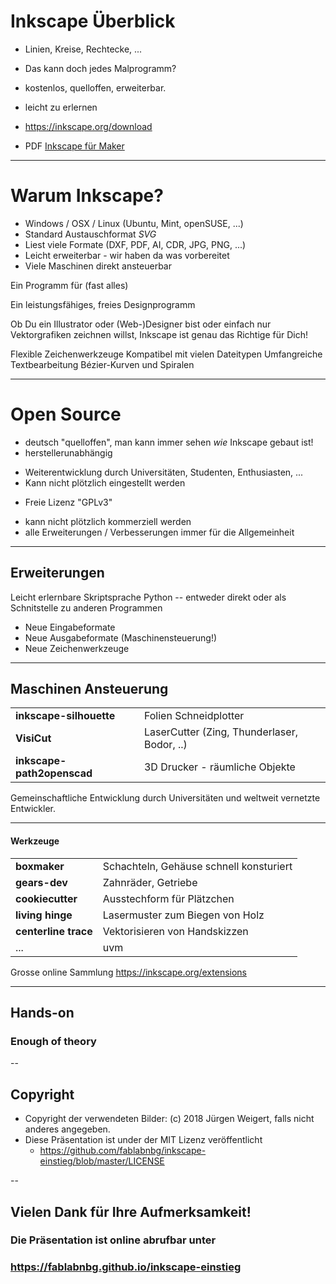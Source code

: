 # Inkscape Überblick

* Linien, Kreise, Rechtecke, ...
* Das kann doch jedes Malprogramm?

* kostenlos, quelloffen, erweiterbar.
* leicht zu erlernen

* https://inkscape.org/download

* PDF [Inkscape für Maker](Inkscape-fuer-Maker.pdf)

---

# Warum Inkscape?

* Windows / OSX / Linux (Ubuntu, Mint, openSUSE, ...)
* Standard Austauschformat *SVG*
* Liest viele Formate (DXF, PDF, AI, CDR, JPG, PNG, ...)
* Leicht erweiterbar - wir haben da was vorbereitet
* Viele Maschinen direkt ansteuerbar

Ein Programm für (fast alles)

Ein leistungsfähiges, freies Designprogramm

Ob Du ein Illustrator oder (Web-)Designer bist oder einfach nur Vektorgrafiken zeichnen willst, Inkscape ist genau das Richtige für Dich!

Flexible Zeichenwerkzeuge
Kompatibel mit vielen Dateitypen
Umfangreiche Textbearbeitung
Bézier-Kurven und Spiralen


---

# Open Source

* deutsch "quelloffen", man kann immer sehen *wie* Inkscape gebaut ist!
* herstellerunabhängig
 - Weiterentwicklung durch Universitäten, Studenten, Enthusiasten, ...
 - Kann nicht plötzlich eingestellt werden
* Freie Lizenz "GPLv3" 
 - kann nicht plötzlich kommerziell werden
 - alle Erweiterungen / Verbesserungen immer für die Allgemeinheit

---

## Erweiterungen

Leicht erlernbare Skriptsprache Python -- entweder direkt oder
als Schnitstelle zu anderen Programmen

* Neue Eingabeformate
* Neue Ausgabeformate (Maschinensteuerung!)
* Neue Zeichenwerkzeuge

---

## Maschinen Ansteuerung

| | |
|------------ | -------------|
| **inkscape-silhouette** | Folien Schneidplotter |
| **VisiCut** | LaserCutter (Zing, Thunderlaser, Bodor, ..) |
| **inkscape-path2openscad** | 3D Drucker - räumliche Objekte |

Gemeinschaftliche Entwicklung durch Universitäten und weltweit vernetzte Entwickler.

---

#### Werkzeuge

| | |
|------------ | -------------|
| **boxmaker** | Schachteln, Gehäuse schnell konsturiert |
| **gears-dev** | Zahnräder, Getriebe |
| **cookiecutter** | Ausstechform für Plätzchen |
| **living hinge** | Lasermuster zum Biegen von Holz |
| **centerline trace** | Vektorisieren von Handskizzen |
| ... | uvm |

Grosse online Sammlung https://inkscape.org/extensions

---

## Hands-on
### Enough of theory

--

## Copyright
* Copyright der verwendeten Bilder: (c) 2018 Jürgen Weigert, falls nicht anderes angegeben.
* Diese Präsentation ist under der MIT Lizenz veröffentlicht
  * https://github.com/fablabnbg/inkscape-einstieg/blob/master/LICENSE

--

## Vielen Dank für Ihre Aufmerksamkeit!
### Die Präsentation ist online abrufbar unter
### https://fablabnbg.github.io/inkscape-einstieg
